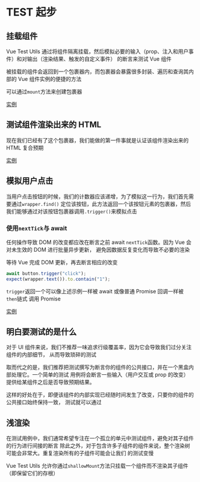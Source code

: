# TEST 起步

## 挂载组件

Vue Test Utils 通过将组件隔离挂载，然后模拟必要的输入（prop、注入和用户事件）和对输出（渲染结果、触发的自定义事件）
的断言来测试 Vue 组件

被挂载的组件会返回到一个包裹器内，而包裹器会暴露很多封装、遍历和查询其内部的 Vue 组件实例的便捷的方法

可以通过`mount`方法来创建包裹器

[实例](../../tests/start/TaCounter.spec.ts)

## 测试组件渲染出来的 HTML

现在我们已经有了这个包裹器，我们能做的第一件事就是认证该组件渲染出来的 HTML 复合预期

[实例](../../tests/start/TbCounter.spec.ts)

## 模拟用户点击

当用户点击按钮的时候，我们的计数器应该递增，为了模拟这一行为，我们首先需要通过`wrapper.find()`
定位该按钮，此方法返回一个该按钮元素的包裹器，然后我们能够通过对该按钮包裹器调用`.trigger()`来模拟点击

### 使用`nextTick`与 await

任何操作导致 DOM 的改变都应改在断言之前 await `nextTick`函数。因为 Vue 会对未生效的 DOM 进行批量异步更新，
避免因数据反复变化而导致不必要的渲染

等待 Vue 完成 DOM 更新，再去断言相应的改变

```ts
await button.trigger("click");
expect(wrapper.text()).to.contain("1");
```

`trigger`返回一个可以像上述示例一样被 await 或像普通 Promise 回调一样被`then`链式
调用 Promise

[实例](../../tests/start/TcCounter.spec.ts)

## 明白要测试的是什么

对于 UI 组件来说，我们不推荐一味追求行级覆盖率，因为它会导致我们过分关注组件的内部细节，
从而导致琐碎的测试

取而代之的是，我们推荐把测试撰写为断言你的组件的公共接口，并在一个黑盒内部处理它。一个简单的测试
用例将会断言一些输入（用户交互或 prop 的改变）提供给某组件之后是否导致预期结果。

这样的好处在于，即便该组件的内部实现已经随时间发生了改变，只要你的组件的公共接口始终保持一致，
测试就可以通过

## 浅渲染

在测试用例中，我们通常希望专注在一个孤立的单元中测试组件，避免对其子组件的行为进行间接的断言
除此之外，对于包含许多子组件的组件来说，整个渲染树可能会非常大。重复渲染所有的子组件可能会让我们
的测试变慢

Vue Test Utils 允许你通过`shallowMount`方法只挂载一个组件而不渲染其子组件（即保留它们的存根）
